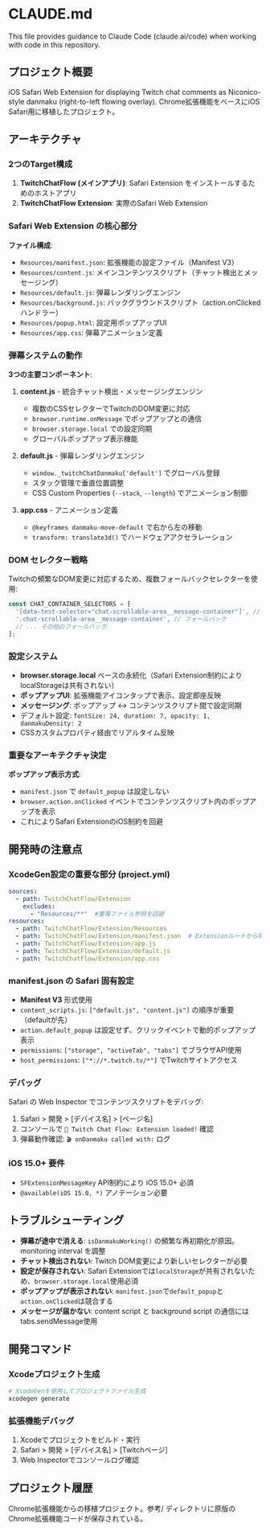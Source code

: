# CLAUDE.md

This file provides guidance to Claude Code (claude.ai/code) when working with code in this repository.

## プロジェクト概要

iOS Safari Web Extension for displaying Twitch chat comments as Niconico-style danmaku (right-to-left flowing overlay). Chrome拡張機能をベースにiOS Safari用に移植したプロジェクト。

## アーキテクチャ

### 2つのTarget構成

1. **TwitchChatFlow (メインアプリ)**: Safari Extension をインストールするためのホストアプリ
2. **TwitchChatFlow Extension**: 実際のSafari Web Extension

### Safari Web Extension の核心部分

**ファイル構成**:
- `Resources/manifest.json`: 拡張機能の設定ファイル（Manifest V3）
- `Resources/content.js`: メインコンテンツスクリプト（チャット検出とメッセージング）
- `Resources/default.js`: 弾幕レンダリングエンジン
- `Resources/background.js`: バックグラウンドスクリプト（action.onClickedハンドラー）
- `Resources/popup.html`: 設定用ポップアップUI
- `Resources/app.css`: 弾幕アニメーション定義

### 弾幕システムの動作

**3つの主要コンポーネント**:

1. **content.js** - 統合チャット検出・メッセージングエンジン
   - 複数のCSSセレクターでTwitchのDOM変更に対応
   - `browser.runtime.onMessage` でポップアップとの通信
   - `browser.storage.local` での設定同期
   - グローバルポップアップ表示機能

2. **default.js** - 弾幕レンダリングエンジン
   - `window._twitchChatDanmaku['default']` でグローバル登録
   - スタック管理で垂直位置調整
   - CSS Custom Properties (`--stack`, `--length`) でアニメーション制御

3. **app.css** - アニメーション定義
   - `@keyframes danmaku-move-default` で右から左の移動
   - `transform: translate3d()` でハードウェアアクセラレーション

### DOM セレクター戦略

Twitchの頻繁なDOM変更に対応するため、複数フォールバックセレクターを使用:

```javascript
const CHAT_CONTAINER_SELECTORS = [
  '[data-test-selector="chat-scrollable-area__message-container"]', // 最新
  '.chat-scrollable-area__message-container', // フォールバック
  // ... その他のフォールバック
];
```

### 設定システム

- **browser.storage.local** ベースの永続化（Safari Extension制約によりlocalStorageは共有されない）
- **ポップアップUI**: 拡張機能アイコンタップで表示、設定即座反映
- **メッセージング**: ポップアップ ↔ コンテンツスクリプト間で設定同期
- デフォルト設定: `fontSize: 24, duration: 7, opacity: 1, danmakuDensity: 2`
- CSSカスタムプロパティ経由でリアルタイム反映

### 重要なアーキテクチャ決定

**ポップアップ表示方式**:
- `manifest.json` で `default_popup` は設定しない
- `browser.action.onClicked` イベントでコンテンツスクリプト内のポップアップを表示
- これによりSafari ExtensionのiOS制約を回避

## 開発時の注意点

### XcodeGen設定の重要な部分 (project.yml)

```yaml
sources:
  - path: TwitchChatFlow/Extension
    excludes:
      - "Resources/**"  #重複ファイル参照を回避
resources:
  - path: TwitchChatFlow/Extension/Resources
  - path: TwitchChatFlow/Extension/manifest.json  # Extensionルートから明示的に含める
  - path: TwitchChatFlow/Extension/app.js
  - path: TwitchChatFlow/Extension/default.js
  - path: TwitchChatFlow/Extension/app.css
```

### manifest.json の Safari 固有設定

- **Manifest V3** 形式使用
- `content_scripts.js`: `["default.js", "content.js"]` の順序が重要（defaultが先）
- `action.default_popup` は設定せず、クリックイベントで動的ポップアップ表示
- `permissions`: `["storage", "activeTab", "tabs"]` でブラウザAPI使用
- `host_permissions`: `["*://*.twitch.tv/*"]` でTwitchサイトアクセス

### デバッグ

Safari の Web Inspector でコンテンツスクリプトをデバッグ:
1. Safari > 開発 > [デバイス名] > [ページ名]
2. コンソールで `🎉 Twitch Chat Flow: Extension loaded!` 確認
3. 弾幕動作確認: `🎬 onDanmaku called with:` ログ

### iOS 15.0+ 要件

- `SFExtensionMessageKey` API制約により iOS 15.0+ 必須
- `@available(iOS 15.0, *)` アノテーション必要

## トラブルシューティング

- **弾幕が途中で消える**: `isDanmakuWorking()` の頻繁な再初期化が原因。monitoring interval を調整
- **チャット検出されない**: Twitch DOM変更により新しいセレクターが必要
- **設定が保存されない**: Safari Extensionでは`localStorage`が共有されないため、`browser.storage.local`使用必須
- **ポップアップが表示されない**: `manifest.json`で`default_popup`と`action.onClicked`は競合する
- **メッセージが届かない**: content script と background script の通信にはtabs.sendMessage使用

## 開発コマンド

### Xcodeプロジェクト生成
```bash
# XcodeGenを使用してプロジェクトファイル生成
xcodegen generate
```

### 拡張機能デバッグ
1. Xcodeでプロジェクトをビルド・実行
2. Safari > 開発 > [デバイス名] > [Twitchページ]
3. Web Inspectorでコンソールログ確認

## プロジェクト履歴

Chrome拡張機能からの移植プロジェクト。参考/ ディレクトリに原版のChrome拡張機能コードが保存されている。